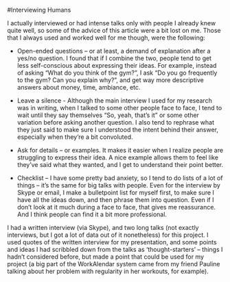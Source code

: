 #Interviewing Humans

I actually interviewed or had intense talks only with people I already knew quite well, so some of the advice of this article were a bit lost on me. Those that I always used and worked well for me though, were the following:

-	Open-ended questions – or at least, a demand of explanation after a yes/no question. I found that if I combine the two, people tend to get less self-conscious about expressing their ideas. For example, instead of asking “What do you think of the gym?”, I ask “Do you go frequently to the gym? Can you explain why?”, and get way more descriptive answers about money, time, ambiance, etc.

-	Leave a silence - Although the main interview I used for my research was in writing, when I talked to some other people face to face, I tend to wait until they say themselves “So, yeah, that’s it” or some other variation before asking another question. I also tend to rephrase what they just said to make sure I understood the intent behind their answer, especially when they’re a bit convoluted. 

-	Ask for details – or examples. It makes it easier when I realize people are struggling to express their idea. A nice example allows them to feel like they’ve said what they wanted, and I get to understand their point better. 


-	Checklist – I have some pretty bad anxiety, so I tend to do lists of a lot of things – it’s the same for big talks with people. Even for the interview by Skype or email, I make a bulletpoint list for myself first, to make sure I have all the ideas down, and then phrase them into question. Even if I don’t look at it much during a face to face, that gives me reassurance. And I think people can find it a bit more professional. 


I had a written interview (via Skype), and two long talks (not exactly interviews, but I got a lot of data out of it nonetheless) for this project. I used quotes of the written interview for my presentation, and some points and ideas I had scribbled down from the talks as ‘thought-starters’ – things I hadn’t considered before, but made a point that could be used for my project (a big part of the WorkAlendar system came from my friend Pauline talking about her problem with regularity in her workouts, for example).
